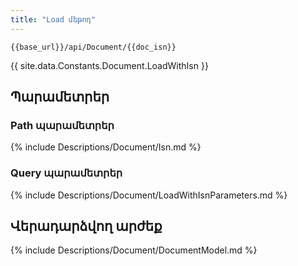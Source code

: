 ```yaml
---
title: "Load մեթոդ" 
---
```


`{{base_url}}/api/Document/{{doc_isn}}`

{{ site.data.Constants.Document.LoadWithIsn }}

## Պարամետրեր

### Path պարամետրեր

{% include Descriptions/Document/Isn.md %}

### Query պարամետրեր

{% include Descriptions/Document/LoadWithIsnParameters.md %}

## Վերադարձվող արժեք

{% include Descriptions/Document/DocumentModel.md %}